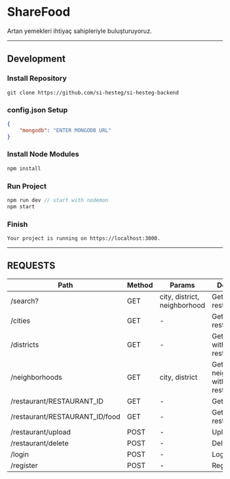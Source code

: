 # ShareFood
Artan yemekleri ihtiyaç sahipleriyle buluşturuyoruz.

---
## Development
### Install Repository
```git
git clone https://github.com/si-hesteg/si-hesteg-backend
```

### config.json Setup
```json
{
    "mongodb": "ENTER MONGODB URL"
}
```

### Install Node Modules
```js
npm install
```

### Run Project
```js
npm run dev // start with nodemon
npm start
```

### Finish
```
Your project is running on https://localhost:3000.
```
---
## REQUESTS

| Path | Method | Params |Description |
| ----------- | ----------- | ----------- | ----------- |
| /search? | GET | city, district, neighborhood | Get restaurants |
| /cities | GET | - | Get cities with restaurants |
| /districts | GET | - | Get districts with restaurants |
| /neighborhoods | GET | city, district | Get neighborhoods with restaurants |
| /restaurant/RESTAURANT_ID | GET | - | Get restaurant |
| /restaurant/RESTAURANT_ID/food | GET | - | Get foods of restaurant |
| /restaurant/upload | POST | - | Upload a food |
| /restaurant/delete | POST | - | Delete a food |
| /login | POST | - | Login |
| /register | POST | - | Register |